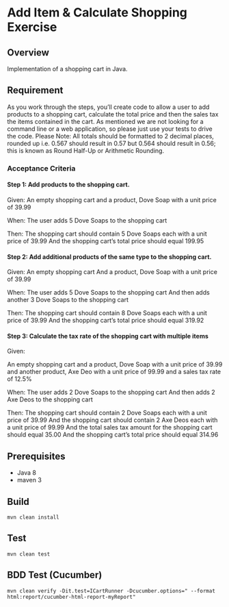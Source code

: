 # Add Item & Calculate Shopping Exercise

## Overview
Implementation of a shopping cart in Java.

## Requirement
As you work through the steps, you’ll create code to allow a user to add products to a shopping cart, calculate the total price and then the sales tax the items contained in the cart. As mentioned we are not looking for a command line or a web application, so please just use your tests to drive the code.
Please Note: All totals should be formatted to 2 decimal places, rounded up i.e. 0.567 should result in 0.57 but 0.564 should result in 0.56; this is known as Round Half-Up or Arithmetic Rounding.

### Acceptance Criteria
#### Step 1: Add products to the shopping cart.
Given:
An empty shopping cart and a product, Dove Soap with a unit price of 39.99

When:
The user adds 5 Dove Soaps to the shopping cart

Then: The shopping cart should contain 5 Dove Soaps each with a unit price of 39.99
And the shopping cart’s total price should equal 199.95

#### Step 2: Add additional products of the same type to the shopping cart.

Given:
An empty shopping cart And a product, Dove Soap with a unit price of 39.99

When:
The user adds 5 Dove Soaps to the shopping cart
And then adds another 3 Dove Soaps to the shopping cart

Then:
The shopping cart should contain 8 Dove Soaps each with a unit price of 39.99
And the shopping cart’s total price should equal 319.92

#### Step 3: Calculate the tax rate of the shopping cart with multiple items

Given:

An empty shopping cart and a product, Dove Soap with a unit price of 39.99 and another product, Axe Deo with a unit price of 99.99
and a sales tax rate of 12.5%

When:
The user adds 2 Dove Soaps to the shopping cart
And then adds 2 Axe Deos to the shopping cart

Then:
The shopping cart should contain 2 Dove Soaps each with a unit price of 39.99
And the shopping cart should contain 2 Axe Deos each with a unit price of 99.99
And the total sales tax amount for the shopping cart should equal 35.00
And the shopping cart’s total price should equal 314.96

## Prerequisites
- Java 8
- maven 3

## Build
`mvn clean install`

## Test
`mvn clean test`

## BDD Test (Cucumber)
`mvn clean verify -Dit.test=ICartRunner -Dcucumber.options=" --format html:report/cucumber-html-report-myReport"`